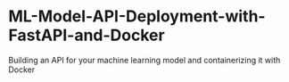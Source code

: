 # ML-Model-API-Deployment-with-FastAPI-and-Docker
Building an API for your machine learning model and containerizing it with Docker
